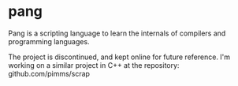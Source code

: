 pang
====

Pang is a scripting language to learn the internals of compilers and programming languages.

The project is discontinued, and kept online for future reference.
I'm working on a similar project in C++ at the repository:
github.com/pimms/scrap
